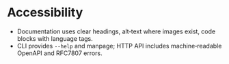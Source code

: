 <!-- SPDX-License-Identifier: Apache-2.0 -->
# Accessibility

- Documentation uses clear headings, alt‑text where images exist, code blocks with language tags.
- CLI provides `--help` and manpage; HTTP API includes machine‑readable OpenAPI and RFC7807 errors.
